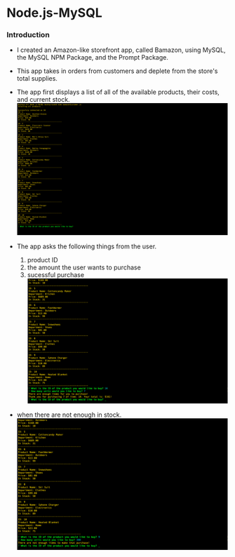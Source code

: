 # Node.js-MySQL

### Introduction

* I created an Amazon-like storefront app, called Bamazon, using MySQL, the MySQL NPM Package, and the Prompt Package.
* This app takes in orders from customers and deplete from the store's total supplies.
* The app first displays a list of all of the available products, their costs, and current stock.
![ScreenShot](images/products_list.png "Lists of Products.")

* The app asks the following things from the user.

	1. product ID
	2. the amount the user wants to purchase
    3. sucessful purchase
![ScreenShot](images/sucessful_purchase.png "Sucessful purchase.")

* when there are not enough in stock.
![ScreenShot](images/no_quantity.png "Not enough in stock")
